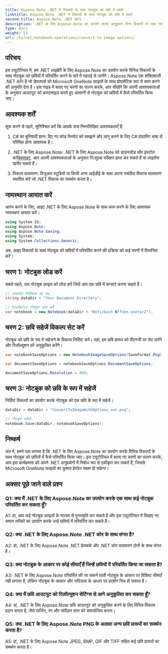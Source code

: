 ```yaml
---
title: Aspose Note .NET में विकल्पों के साथ नोटबुक को छवि में बदलें
linktitle: Aspose Note .NET में विकल्पों के साथ नोटबुक को छवि में बदलें
second_title: Aspose.Note .NET API
description: .NET के लिए Aspose.Note का उपयोग करके अनुकूलन योग्य विकल्पों के साथ नोटबुक को छवियों में परिवर्तित करने का तरीका जानें।
type: docs
weight: 13
url: /hi/net/notebook-operations/convert-to-image-options/
---
```

## परिचय

इस ट्यूटोरियल में, हम .NET लाइब्रेरी के लिए Aspose.Note का उपयोग करके विभिन्न विकल्पों के साथ नोटबुक को छवियों में परिवर्तित करने के बारे में गहराई से जानेंगे। Aspose.Note एक शक्तिशाली .NET API है जो डेवलपर्स को Microsoft OneNote फ़ाइलों के साथ प्रोग्रामेटिक रूप से काम करने की अनुमति देता है। इस गाइड में बताए गए चरणों का पालन करके, आप सीखेंगे कि अपनी आवश्यकताओं के अनुसार आउटपुट को कस्टमाइज़ करते हुए आसानी से नोटबुक को छवियों में कैसे परिवर्तित किया जाए।

## आवश्यक शर्तें

शुरू करने से पहले, सुनिश्चित करें कि आपके पास निम्नलिखित आवश्यकताएँ हैं:

1. C# का बुनियादी ज्ञान: दिए गए कोड स्निपेट को समझने और लागू करने के लिए C# प्रोग्रामिंग भाषा से परिचित होना आवश्यक है।

2.  .NET के लिए Aspose.Note: .NET के लिए Aspose.Note को डाउनलोड और इंस्टॉल करें[वेबसाइट](https://releases.aspose.com/note/net/). आप अपनी आवश्यकताओं के अनुसार नि:शुल्क परीक्षण प्राप्त कर सकते हैं या लाइसेंस खरीद सकते हैं।

3. विकास वातावरण: विजुअल स्टूडियो या किसी अन्य आईडीई के साथ अपना पसंदीदा विकास वातावरण स्थापित करें जो .NET विकास का समर्थन करता है।

## नामस्थान आयात करें

आरंभ करने के लिए, आइए .NET के लिए Aspose.Note के साथ काम करने के लिए आवश्यक नामस्थान आयात करें।

```csharp
using System.IO;
using Aspose.Note;
using Aspose.Note.Saving;
using System;
using System.Collections.Generic;
```

अब, आइए विकल्पों के साथ नोटबुक को छवियों में परिवर्तित करने की प्रक्रिया को कई चरणों में विभाजित करें।

## चरण 1: नोटबुक लोड करें

सबसे पहले, उस नोटबुक फ़ाइल को लोड करें जिसे आप एक छवि में कनवर्ट करना चाहते हैं।

```csharp
// दस्तावेज़ निर्देशिका का पथ.
string dataDir = "Your Document Directory";

// OneNote नोटबुक लोड करें
var notebook = new Notebook(dataDir + "Notizbuch �ffnen.onetoc2");
```

## चरण 2: छवि सहेजें विकल्प सेट करें

नोटबुक को छवि के रूप में सहेजने के विकल्प निर्दिष्ट करें। यहां, हम छवि प्रारूप को पीएनजी पर सेट करेंगे और रिज़ॉल्यूशन को अनुकूलित करेंगे।

```csharp
var notebookSaveOptions = new NotebookImageSaveOptions(SaveFormat.Png);

var documentSaveOptions = notebookSaveOptions.DocumentSaveOptions;

documentSaveOptions.Resolution = 400;
```

## चरण 3: नोटबुक को छवि के रूप में सहेजें

निर्दिष्ट विकल्पों का उपयोग करके नोटबुक को एक छवि के रूप में सहेजें।

```csharp
dataDir = dataDir + "ConvertToImageWithOptions_out.png";

// नोटबुक सहेजें
notebook.Save(dataDir, notebookSaveOptions);
```

## निष्कर्ष

अंत में, हमने पता लगाया है कि .NET के लिए Aspose.Note का उपयोग करके विभिन्न विकल्पों के साथ नोटबुक को छवियों में कैसे परिवर्तित किया जाए। इस ट्यूटोरियल में बताए गए चरणों का पालन करके, आप इस कार्यक्षमता को अपने .NET अनुप्रयोगों में निर्बाध रूप से एकीकृत कर सकते हैं, जिससे Microsoft OneNote फ़ाइलों का कुशल हेरफेर सक्षम हो सकेगा।

## अक्सर पूछे जाने वाले प्रश्न

### Q1: क्या मैं .NET के लिए Aspose.Note का उपयोग करके एक साथ कई नोटबुक परिवर्तित कर सकता हूँ?

A1: हां, आप कई नोटबुक फ़ाइलों के माध्यम से पुनरावृति कर सकते हैं और इस ट्यूटोरियल में दिखाए गए समान तरीकों का उपयोग करके उन्हें छवियों में परिवर्तित कर सकते हैं।

### Q2: क्या .NET के लिए Aspose.Note .NET कोर के साथ संगत है?

A2: हां, .NET के लिए Aspose.Note .NET फ्रेमवर्क और .NET कोर वातावरण दोनों के साथ संगत है।

### Q3: क्या नोटबुक के आकार पर कोई सीमाएँ हैं जिन्हें छवियों में परिवर्तित किया जा सकता है?

A3: .NET के लिए Aspose.Note परिवर्तित की जा सकने वाली नोटबुक के आकार पर विशिष्ट सीमाएँ नहीं लगाता है, लेकिन नोटबुक के आकार और जटिलता के आधार पर प्रदर्शन भिन्न हो सकता है।

### Q4: क्या मैं छवि आउटपुट को रिज़ॉल्यूशन सेटिंग्स से आगे अनुकूलित कर सकता हूँ?

A4: हां, .NET के लिए Aspose.Note छवि आउटपुट को अनुकूलित करने के लिए विभिन्न विकल्प प्रदान करता है, जैसे मार्जिन, रंग और संपीड़न स्तर को समायोजित करना।

### Q5: क्या .NET के लिए Aspose.Note PNG के अलावा अन्य छवि प्रारूपों का समर्थन करता है?

A5: हां, .NET के लिए Aspose.Note JPEG, BMP, GIF और TIFF सहित कई छवि प्रारूपों का समर्थन करता है।